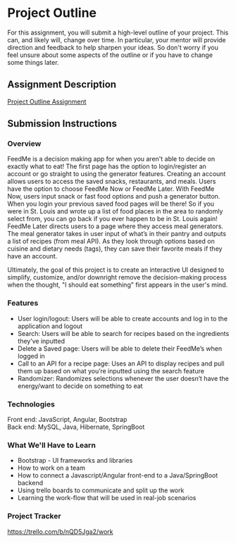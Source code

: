 # Project Outline
For this assignment, you will submit a high-level outline of your project. This can, and likely will, change over time. In particular, your mentor will provide direction and feedback to help sharpen your ideas. So don't worry if you feel unsure about some aspects of the outline or if you have to change some things later.

## Assignment Description
[Project Outline Assignment](https://education.launchcode.org/liftoff/modules/assignments/project-outline)

## Submission Instructions

### Overview
FeedMe is a decision making app for when you aren't able to decide on exactly what to eat! The first page has the option to login/register an account or go straight to using the generator features. Creating an account allows users to access the saved snacks, restaurants, and meals. Users have the option to choose FeedMe Now or FeedMe Later. With FeedMe Now, users input snack or fast food options and push a generator button. When you login your previous saved food pages will be there! So if you were in St. Louis and wrote up a list of food places in the area to randomly select from, you can go back if you ever happen to be in St. Louis again!
FeedMe Later directs users to a page where they access meal generators. The meal generator takes in user input of what’s in their pantry and outputs a list of recipes (from meal API). As they look through options based on cuisine and dietary needs (tags), they can save their favorite meals if they have an account. 

Ultimately, the goal of this project is to create an interactive UI designed to simplify, customize, and/or downright remove the decision-making process when the thought, "I should eat something" first appears in the user's mind.
### Features
- User login/logout: Users will be able to create accounts and log in to the application and logout
- Search: Users will be able to search for recipes based on the ingredients they’ve inputted
- Delete a Saved page: Users will be able to delete their FeedMe’s when logged in
- Call to an API for a recipe page: Uses an API to display recipes and pull them up based on what you’re inputted using the search feature
- Randomizer: Randomizes selections whenever the user doesn’t have the energy/want to decide on something to eat

### Technologies
Front end: JavaScript, Angular, Bootstrap  
Back end: MySQL, Java, Hibernate, SpringBoot

### What We'll Have to Learn
- Bootstrap - UI frameworks and libraries
- How to work on a team
- How to connect a Javascript/Angular front-end to a Java/SpringBoot backend
- Using trello boards to communicate and split up the work
- Learning the work-flow that will be used in real-job scenarios

### Project Tracker
https://trello.com/b/nQD5Jga2/work
